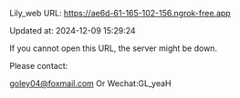 Lily_web URL: https://ae6d-61-165-102-156.ngrok-free.app

Updated at: 2024-12-09 15:29:24

If you cannot open this URL, the server might be down.

Please contact: 

goley04@foxmail.com Or Wechat:GL_yeaH